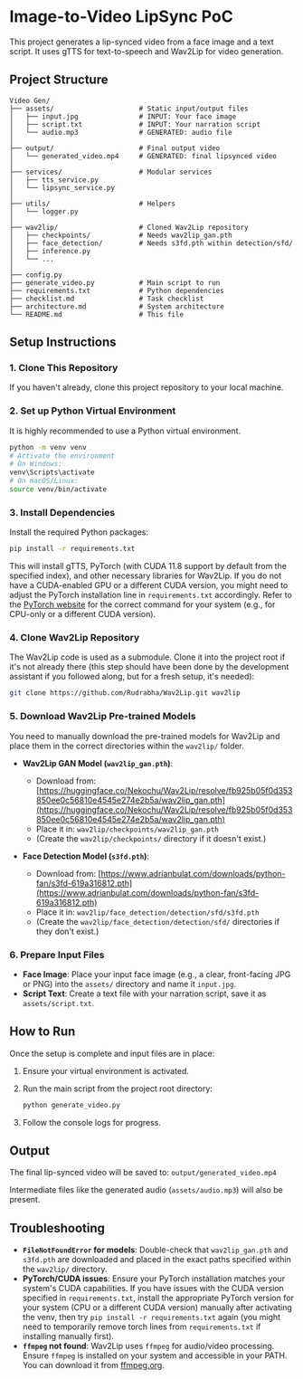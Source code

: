 # Image-to-Video LipSync PoC

This project generates a lip-synced video from a face image and a text script. It uses gTTS for text-to-speech and Wav2Lip for video generation.

## Project Structure

```
Video Gen/
├── assets/                     # Static input/output files
│   ├── input.jpg               # INPUT: Your face image
│   ├── script.txt              # INPUT: Your narration script
│   └── audio.mp3               # GENERATED: audio file
│
├── output/                     # Final output video
│   └── generated_video.mp4     # GENERATED: final lipsynced video
│
├── services/                   # Modular services
│   ├── tts_service.py
│   └── lipsync_service.py
│
├── utils/                      # Helpers
│   └── logger.py
│
├── wav2lip/                    # Cloned Wav2Lip repository
│   ├── checkpoints/            # Needs wav2lip_gan.pth
│   ├── face_detection/         # Needs s3fd.pth within detection/sfd/
│   ├── inference.py
│   └── ...
│
├── config.py
├── generate_video.py           # Main script to run
├── requirements.txt            # Python dependencies
├── checklist.md                # Task checklist
├── architecture.md             # System architecture
└── README.md                   # This file
```

## Setup Instructions

### 1. Clone This Repository

If you haven't already, clone this project repository to your local machine.

### 2. Set up Python Virtual Environment

It is highly recommended to use a Python virtual environment.

```bash
python -m venv venv
# Activate the environment
# On Windows:
venv\Scripts\activate
# On macOS/Linux:
source venv/bin/activate
```

### 3. Install Dependencies

Install the required Python packages:

```bash
pip install -r requirements.txt
```

This will install gTTS, PyTorch (with CUDA 11.8 support by default from the specified index), and other necessary libraries for Wav2Lip.
If you do not have a CUDA-enabled GPU or a different CUDA version, you might need to adjust the PyTorch installation line in `requirements.txt` accordingly. Refer to the [PyTorch website](https://pytorch.org/get-started/locally/) for the correct command for your system (e.g., for CPU-only or a different CUDA version).

### 4. Clone Wav2Lip Repository

The Wav2Lip code is used as a submodule. Clone it into the project root if it's not already there (this step should have been done by the development assistant if you followed along, but for a fresh setup, it's needed):

```bash
git clone https://github.com/Rudrabha/Wav2Lip.git wav2lip
```

### 5. Download Wav2Lip Pre-trained Models

You need to manually download the pre-trained models for Wav2Lip and place them in the correct directories within the `wav2lip/` folder.

- **Wav2Lip GAN Model (`wav2lip_gan.pth`)**:

  - Download from: [https://huggingface.co/Nekochu/Wav2Lip/resolve/fb925b05f0d353850ee0c56810e4545e274e2b5a/wav2lip_gan.pth](https://huggingface.co/Nekochu/Wav2Lip/resolve/fb925b05f0d353850ee0c56810e4545e274e2b5a/wav2lip_gan.pth)
  - Place it in: `wav2lip/checkpoints/wav2lip_gan.pth`
  - (Create the `wav2lip/checkpoints/` directory if it doesn't exist.)

- **Face Detection Model (`s3fd.pth`)**:
  - Download from: [https://www.adrianbulat.com/downloads/python-fan/s3fd-619a316812.pth](https://www.adrianbulat.com/downloads/python-fan/s3fd-619a316812.pth)
  - Place it in: `wav2lip/face_detection/detection/sfd/s3fd.pth`
  - (Create the `wav2lip/face_detection/detection/sfd/` directories if they don't exist.)

### 6. Prepare Input Files

- **Face Image**: Place your input face image (e.g., a clear, front-facing JPG or PNG) into the `assets/` directory and name it `input.jpg`.
- **Script Text**: Create a text file with your narration script, save it as `assets/script.txt`.

## How to Run

Once the setup is complete and input files are in place:

1.  Ensure your virtual environment is activated.
2.  Run the main script from the project root directory:

    ```bash
    python generate_video.py
    ```

3.  Follow the console logs for progress.

## Output

The final lip-synced video will be saved to:
`output/generated_video.mp4`

Intermediate files like the generated audio (`assets/audio.mp3`) will also be present.

## Troubleshooting

- **`FileNotFoundError` for models**: Double-check that `wav2lip_gan.pth` and `s3fd.pth` are downloaded and placed in the exact paths specified within the `wav2lip/` directory.
- **PyTorch/CUDA issues**: Ensure your PyTorch installation matches your system's CUDA capabilities. If you have issues with the CUDA version specified in `requirements.txt`, install the appropriate PyTorch version for your system (CPU or a different CUDA version) manually after activating the venv, then try `pip install -r requirements.txt` again (you might need to temporarily remove torch lines from `requirements.txt` if installing manually first).
- **`ffmpeg` not found**: Wav2Lip uses `ffmpeg` for audio/video processing. Ensure `ffmpeg` is installed on your system and accessible in your PATH. You can download it from [ffmpeg.org](https://ffmpeg.org/download.html).
